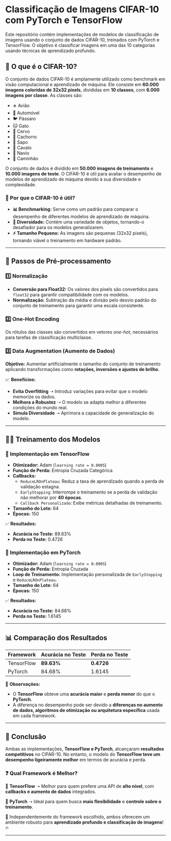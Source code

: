 # Classificação de Imagens CIFAR-10 com PyTorch e TensorFlow

Este repositório contém implementações de modelos de classificação de imagens usando o conjunto de dados CIFAR-10, treinados com PyTorch e TensorFlow. O objetivo é classificar imagens em uma das 10 categorias usando técnicas de aprendizado profundo.

## 📌 O que é o CIFAR-10?
O conjunto de dados CIFAR-10 é amplamente utilizado como benchmark em visão computacional e aprendizado de máquina. Ele consiste em **60.000 imagens coloridas de 32x32 pixels**, divididas em **10 classes**, com **6.000 imagens por classe**. As classes são:

- ✈️ Avião
- 🚗 Automóvel
- 🐦 Pássaro
- 🐱 Gato
- 🦌 Cervo
- 🐶 Cachorro
- 🐸 Sapo
- 🐴 Cavalo
- 🚢 Navio
- 🚚 Caminhão

O conjunto de dados é dividido em **50.000 imagens de treinamento** e **10.000 imagens de teste**. O CIFAR-10 é útil para avaliar o desempenho de modelos de aprendizado de máquina devido à sua diversidade e complexidade.

### 🔹 Por que o CIFAR-10 é útil?
- **📊 Benchmarking:** Serve como um padrão para comparar o desempenho de diferentes modelos de aprendizado de máquina.
- **🎨 Diversidade:** Contém uma variedade de objetos, tornando-o desafiador para os modelos generalizarem.
- **⚡ Tamanho Pequeno:** As imagens são pequenas (32x32 pixels), tornando viável o treinamento em hardware padrão.

---

## 🔄 Passos de Pré-processamento
### 1️⃣ Normalização
- **Conversão para Float32:** Os valores dos pixels são convertidos para `float32` para garantir compatibilidade com os modelos.
- **Normalização:** Subtração da média e divisão pelo desvio padrão do conjunto de treinamento para garantir uma escala consistente.

### 2️⃣ One-Hot Encoding
Os rótulos das classes são convertidos em vetores *one-hot*, necessários para tarefas de classificação multiclasse.

### 3️⃣ Data Augmentation (Aumento de Dados)
**Objetivo:** Aumentar artificialmente o tamanho do conjunto de treinamento aplicando transformações como **rotações, inversões e ajustes de brilho**.

📈 **Benefícios:**
- **Evita Overfitting** ➝ Introduz variações para evitar que o modelo memorize os dados.
- **Melhora a Robustez** ➝ O modelo se adapta melhor a diferentes condições do mundo real.
- **Simula Diversidade** ➝ Aprimora a capacidade de generalização do modelo.

---

## 🏋️‍♂️ Treinamento dos Modelos

### 🔹 Implementação em TensorFlow
- **Otimizador:** Adam (`learning rate = 0.0005`)
- **Função de Perda:** Entropia Cruzada Categórica
- **Callbacks:**
  - `ReduceLROnPlateau`: Reduz a taxa de aprendizado quando a perda de validação estagna.
  - `EarlyStopping`: Interrompe o treinamento se a perda de validação não melhorar por **40 épocas**.
  - `Callback Personalizado`: Exibe métricas detalhadas de treinamento.
- **Tamanho do Lote:** 64
- **Épocas:** 150

✅ **Resultados:**
- **Acurácia no Teste:** 89.63%
- **Perda no Teste:** 0.4726

### 🔹 Implementação em PyTorch
- **Otimizador:** Adam (`learning rate = 0.0005`)
- **Função de Perda:** Entropia Cruzada
- **Loop de Treinamento:** Implementação personalizada de `EarlyStopping` e `ReduceLROnPlateau`.
- **Tamanho do Lote:** 64
- **Épocas:** 150

✅ **Resultados:**
- **Acurácia no Teste:** 84.68%
- **Perda no Teste:** 1.6145

---

## 📊 Comparação dos Resultados
| Framework  | Acurácia no Teste | Perda no Teste |
|------------|------------------|---------------|
| TensorFlow | **89.63%**        | **0.4726**    |
| PyTorch    | 84.68%            | 1.6145       |

🔎 **Observações:**
- O **TensorFlow** obteve uma **acurácia maior** e **perda menor** do que o **PyTorch**.
- A diferença no desempenho pode ser devido a **diferenças no aumento de dados, algoritmos de otimização ou arquitetura específica** usada em cada framework.

---

## 📌 Conclusão
Ambas as implementações, **TensorFlow e PyTorch**, alcançaram **resultados competitivos** no CIFAR-10. No entanto, o modelo do **TensorFlow teve um desempenho ligeiramente melhor** em termos de acurácia e perda.

### ❓ Qual Framework é Melhor?
🔹 **TensorFlow** ➝ Melhor para quem prefere uma API de **alto nível**, com **callbacks e aumento de dados** integrados.

🔹 **PyTorch** ➝ Ideal para quem busca **mais flexibilidade** e **controle sobre o treinamento**.

🚀 Independentemente do framework escolhido, ambos oferecem um ambiente robusto para **aprendizado profundo e classificação de imagens**! 🔥

---

